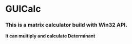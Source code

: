 # GUICalc
### This is a matrix calculator build with Win32 API.
**It can multiply and calculate Determinant**

